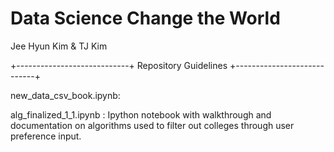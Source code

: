 # Data Science Change the World

Jee Hyun Kim & TJ Kim

+----------------------------+
    Repository Guidelines
+----------------------------+

new_data_csv_book.ipynb: 

alg_finalized_1_1.ipynb : Ipython notebook with walkthrough and documentation on algorithms used to filter out colleges through user preference input.

